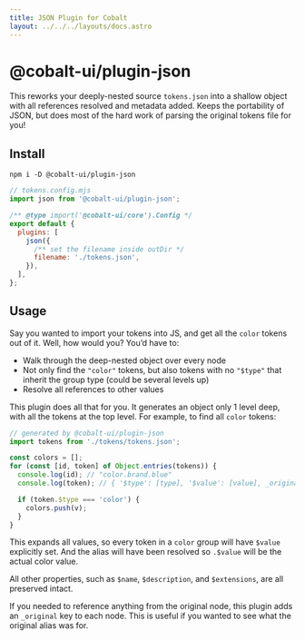 ```yaml
---
title: JSON Plugin for Cobalt
layout: ../../../layouts/docs.astro
---
```


# @cobalt-ui/plugin-json

This reworks your deeply-nested source `tokens.json` into a shallow object with all references resolved and metadata added. Keeps the portability of JSON, but does most of the hard work of parsing the original tokens file for you!

## Install

```
npm i -D @cobalt-ui/plugin-json
```

```js
// tokens.config.mjs
import json from '@cobalt-ui/plugin-json';

/** @type import('@cobalt-ui/core').Config */
export default {
  plugins: [
    json({
      /** set the filename inside outDir */
      filename: './tokens.json',
    }),
  ],
};
```

## Usage

Say you wanted to import your tokens into JS, and get all the `color` tokens out of it. Well, how would you? You’d have to:

- Walk through the deep-nested object over every node
- Not only find the `"color"` tokens, but also tokens with no `"$type"` that inherit the group type (could be several levels up)
- Resolve all references to other values

This plugin does all that for you. It generates an object only 1 level deep, with all the tokens at the top level. For example, to find all `color` tokens:

```js
// generated by @cobalt-ui/plugin-json
import tokens from './tokens/tokens.json';

const colors = [];
for (const [id, token] of Object.entries(tokens)) {
  console.log(id); // "color.brand.blue"
  console.log(token); // { '$type': [type], '$value': [value], _original: [original node], ... }

  if (token.$type === 'color') {
    colors.push(v);
  }
}
```

This expands all values, so every token in a `color` group will have `$value` explicitly set. And the alias will have been resolved so `.$value` will be the actual color value.

All other properties, such as `$name`, `$description`, and `$extensions`, are all preserved intact.

If you needed to reference anything from the original node, this plugin adds an `_original` key to each node. This is useful if you wanted to see what the original alias was for.
